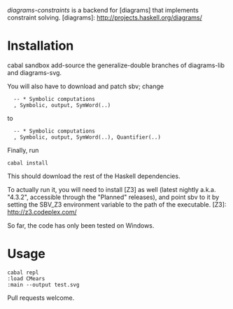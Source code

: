_diagrams-constraints_ is a backend for [diagrams] that implements constraint solving.
[diagrams]: http://projects.haskell.org/diagrams/

# Installation

cabal sandbox add-source the generalize-double branches of diagrams-lib and diagrams-svg.

You will also have to download and patch sbv; change
```
  -- * Symbolic computations
  , Symbolic, output, SymWord(..)
```
to
```
  -- * Symbolic computations
  , Symbolic, output, SymWord(..), Quantifier(..)
```

Finally, run
```
cabal install
```

This should download the rest of the Haskell dependencies.

To actually run it, you will need to install [Z3] as well (latest nightly a.k.a. "4.3.2", accessible through the "Planned" releases), and point
sbv to it by setting the SBV_Z3 environment variable to the path of the executable.
[Z3]: http://z3.codeplex.com/

So far, the code has only been tested on Windows.

# Usage

```
cabal repl
:load CMears
:main --output test.svg
```

Pull requests welcome.